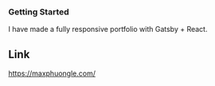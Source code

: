 ### Getting Started

I have made a fully responsive portfolio with Gatsby + React.

## Link

https://maxphuongle.com/
